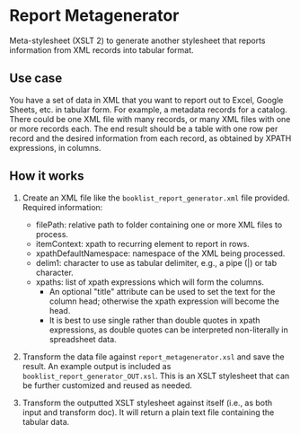 # Report Metagenerator

Meta-stylesheet (XSLT 2) to generate another stylesheet that reports information from XML records into tabular format. 

## Use case

You have a set of data in XML that you want to report out to Excel, Google Sheets, etc. in tabular form. For example, a metadata records for a catalog. There could be one XML file with many records, or many XML files with one or more records each. The end result should be a table with one row per record and the desired information from each record, as obtained by XPATH expressions, in columns.

## How it works

1. Create an XML file like the `booklist_report_generator.xml` file provided. Required information:

    - filePath: relative path to folder containing one or more XML files to process.
    - itemContext: xpath to recurring element to report in rows.
    - xpathDefaultNamespace: namespace of the XML being processed.
    - delim1: character to use as tabular delimiter, e.g., a pipe (|) or tab character.
    - xpaths: list of xpath expressions which will form the columns.
        - An optional "title" attribute can be used to set the text for the column head; otherwise the xpath expression will become the head.
        - It is best to use single rather than double quotes in xpath expressions, as double quotes can be interpreted non-literally in spreadsheet data.

2. Transform the data file against `report_metagenerator.xsl` and save the result. An example output is included as `booklist_report_generator_OUT.xsl`. This is an XSLT stylesheet that can be further customized and reused as needed.

3. Transform the outputted XSLT stylesheet against itself (i.e., as both input and transform doc). It will return a plain text file containing the tabular data.
